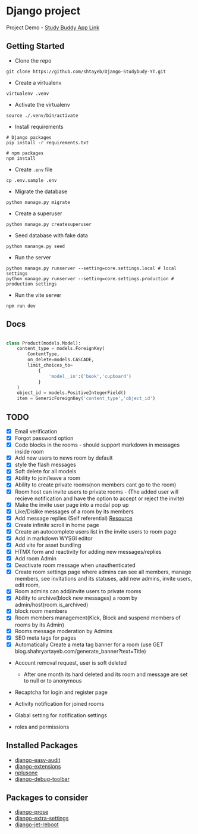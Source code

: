 # Django project
Project Demo - [Study Buddy App Link](https://study-buddy-app.up.railway.app/)

## Getting Started

- Clone the repo

```shell
git clone https://github.com/shtayeb/Django-Studybudy-YT.git
```

- Create a virtualenv

```shell
virtualenv .venv
```

- Activate the virtualenv

```shell
source ./.venv/bin/activate
```

- Install requirements

```shell
# Django packages
pip install -r requirements.txt

# npm packages
npm install
```

- Create `.env` file

```shell
cp .env.sample .env
```

- Migrate the database

```shell
python manage.py migrate
```

- Create a superuser

```shell
python manage.py createsuperuser
```

- Seed database with fake data 

```shell
python manange.py seed
```

- Run the server

```shell
python manage.py runserver --setting=core.settings.local # local settings
python manage.py runserver --setting=core.settings.production # production settings
```

- Run the vite server

```shell
npm run dev
```


## Docs
```python

class Product(models.Model):
    content_type = models.ForeignKey(
        ContentType, 
        on_delete=models.CASCADE, 
        limit_choices_to=
            {
                'model__in':('book','cupboard')
            }
    )
    object_id = models.PositiveIntegerField()
    item = GenericForeignKey('content_type','object_id')

```

## TODO

- [x] Email verification
- [x] Forgot password option
- [x] Code blocks in the rooms - should support markdown in messages inside room
- [x] Add new users to news room by default
- [x] style the flash messages
- [x] Soft delete for all models
- [x] Ability to join/leave a room
- [x] Ability to create private rooms(non members cant go to the room)
- [x] Room host can invite users to private rooms - (The added user will recieve notification and have the option to accept or reject the invite)
- [x] Make the invite user page into a modal pop up
- [x] Like/Dislike messages of a room by its members
- [x] Add message replies (Self referential) [Resource](https://forum.djangoproject.com/t/get-all-children-of-self-referencing-django-model-in-nested-hierarchy/16761)
- [x] Create infinite scroll in home page
- [X] Create an autocomplete users list in the invite users to room page
- [x] Add in markdown WYSGI editor 
- [x] Add vite for asset bundling
- [x] HTMX form and reactivity for adding new messages/replies
- [x] Add room Admin
- [x] Deactivate room message when unauthenticated
- [x] Create room settings page where admins can see all members, manage members, see invitations and its statuses, add new admins, invite users, edit room,
- [x] Room admins can add/invite users to private rooms
- [x] Ability to archive(block new messages) a room by admin/host(room.is_archived)
- [x] block room members
- [x] Room members management(Kick, Block and suspend members of rooms by its Admin)
- [x] Rooms message moderation by Admins
- [x] SEO meta tags for pages
- [x] Automatically Create a meta tag banner for a room (use GET blog.shahryartayeb.com/generate_banner?text=Title)

- Account removal request, user is soft deleted
    - After one month its hard deleted and its room and message are set to null or to anonymous
    
- Recaptcha for login and register page

- Activity notification for joined rooms
- Glabal setting for notification settings
- roles and permissions




## Installed Packages
- [django-easy-audit](https://github.com/soynatan/django-easy-audit)
- [django-extensions](https://github.com/django-extensions/django-extensions)
- [nplusone](https://github.com/jmcarp/nplusone)
- [django-debug-toolbar](https://)

## Packages to consider
- [django-prose](https://github.com/withlogicco/django-prose)
- [django-extra-settings](https://github.com/fabiocaccamo/django-extra-settings)
- [django-jet-reboot](https://github.com/assem-ch/django-jet-reboot)
